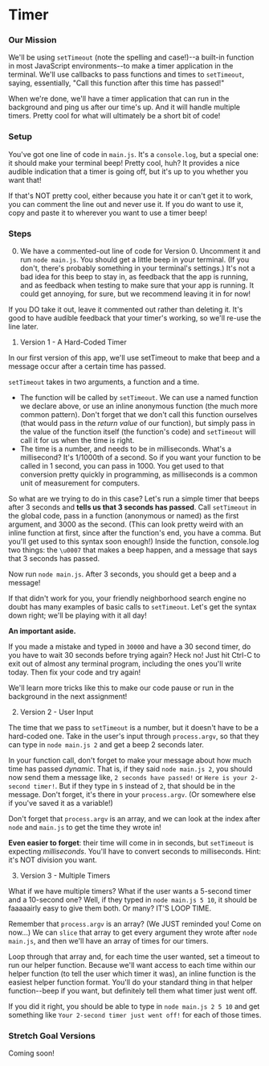 # Timer


### Our Mission

We'll be using `setTimeout` (note the spelling and case!)--a built-in function in most JavaScript environments--to make a timer application in the terminal. We'll use callbacks to pass functions and times to `setTimeout`, saying, essentially, "Call this function after this time has passed!"

When we're done, we'll have a timer application that can run in the background and ping us after our time's up. And it will handle multiple timers. Pretty cool for what will ultimately be a short bit of code!


### Setup

You've got one line of code in `main.js`. It's a `console.log`, but a special one: it should make your terminal beep! Pretty cool, huh? It provides a nice audible indication that a timer is going off, but it's up to you whether you want that!

If that's NOT pretty cool, either because you hate it or can't get it to work, you can comment the line out and never use it. If you do want to use it, copy and paste it to wherever you want to use a timer beep! 


### Steps

0. We have a commented-out line of code for Version 0. Uncomment it and run `node main.js`. You should get a little beep in your terminal. (If you don't, there's probably something in your terminal's settings.) It's not a bad idea for this beep to stay in, as feedback that the app is running, and as feedback when testing to make sure that your app is running. It could get annoying, for sure, but we recommend leaving it in for now!

  If you DO take it out, leave it commented out rather than deleting it. It's good to have audible feedback that your timer's working, so we'll re-use the line later.

1. Version 1 - A Hard-Coded Timer

  In our first version of this app, we'll use setTimeout to make that beep and a message occur after a certain time has passed.

  `setTimeout` takes in two arguments, a function and a time.
  
  * The function will be called by `setTimeout`. We can use a named function we declare above, or use an inline anonymous function (the much more common pattern). Don't forget that we don't call this function ourselves (that would pass in the _return value_ of our function), but simply pass in the value of the function itself (the function's code) and `setTimeout` will call it for us when the time is right.
  * The time is a number, and needs to be in milliseconds. What's a millisecond? It's 1/1000th of a second. So if you want your function to be called in 1 second, you can pass in 1000. You get used to that conversion pretty quickly in programming, as milliseconds is a common unit of measurement for computers.
  
  So what are we trying to do in this case? Let's run a simple timer that beeps after 3 seconds and **tells us that 3 seconds has passed**. Call `setTimeout` in the global code, pass in a function (anonymous or named) as the first argument, and 3000 as the second. (This can look pretty weird with an inline function at first, since after the function's end, you have a comma. But you'll get used to this syntax soon enough!) Inside the function, console.log two things: the `\u0007` that makes a beep happen, and a message that says that 3 seconds has passed.
  
  Now run `node main.js`. After 3 seconds, you should get a beep and a message!
  
  If that didn't work for you, your friendly neighborhood search engine no doubt has many examples of basic calls to `setTimeout`. Let's get the syntax down right; we'll be playing with it all day!
  
  **An important aside.**
  
  If you made a mistake and typed in `30000` and have a 30 second timer, do you have to wait 30 seconds before trying again? Heck no! Just hit Ctrl-C to exit out of almost any terminal program, including the ones you'll write today. Then fix your code and try again!
  
  We'll learn more tricks like this to make our code pause or run in the background in the next assignment!

2. Version 2 - User Input

  The time that we pass to `setTimeout` is a number, but it doesn't have to be a hard-coded one. Take in the user's input through `process.argv`, so that they can type in `node main.js 2` and get a beep 2 seconds later.
  
  In your function call, don't forget to make your message about how much time has passed *dynamic*. That is, if they said `node main.js 2`, you should now send them a message like, `2 seconds have passed!` or `Here is your 2-second timer!`. But if they type in `5` instead of `2`, that should be in the message. Don't forget, it's there in your `process.argv`. (Or somewhere else if you've saved it as a variable!)

  Don't forget that `process.argv` is an array, and we can look at the index after `node` and `main.js` to get the time they wrote in!
  
  **Even easier to forget**: their time will come in in seconds, but `setTimeout` is expecting _milliseconds_. You'll have to convert seconds to milliseconds. Hint: it's NOT division you want.
  
3. Version 3 - Multiple Timers

  What if we have multiple timers? What if the user wants a 5-second timer and a 10-second one? Well, if they typed in `node main.js 5 10`, it should be faaaaairly easy to give them both. Or many? IT'S LOOP TIME.
  
  Remember that `process.argv` is an array? (We JUST reminded you! Come on now...) We can `slice` that array to get every argument they wrote after `node main.js`, and then we'll have an array of times for our timers.
  
  Loop through that array and, for each time the user wanted, set a timeout to run our helper function. Because we'll want access to each time within our helper function (to tell the user which timer it was), an inline function is the easiest helper function format.  You'll do your standard thing in that helper function--beep if you want, but definitely tell them what timer just went off.
  
  If you did it right, you should be able to type in `node main.js 2 5 10` and get something like `Your 2-second timer just went off!` for each of those times.
  

### Stretch Goal Versions

Coming soon!

